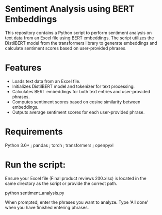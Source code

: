 # Sentiment Analysis using BERT Embeddings

This repository contains a Python script to perform sentiment analysis on text data from an Excel file using BERT embeddings. The script utilizes the DistilBERT model from the transformers library to generate embeddings and calculate sentiment scores based on user-provided phrases.

# Features

- Loads text data from an Excel file.
- Initializes DistilBERT model and tokenizer for text processing.
- Calculates BERT embeddings for both text entries and user-provided phrases.
- Computes sentiment scores based on cosine similarity between embeddings.
- Outputs average sentiment scores for each user-provided phrase.

# Requirements
Python 3.6+ ; pandas ; torch ; transformers ; openpyxl



# Run the script:
Ensure your Excel file (Final product reviews 200.xlsx) is located in the same directory as the script or provide the correct path.

python sentiment_analysis.py

When prompted, enter the phrases you want to analyze. Type 'All done' when you have finished entering phrases.

